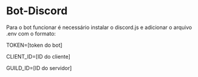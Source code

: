 # Bot-Discord

Para o bot funcionar é necessário instalar o discord.js e adicionar o arquivo .env com o formato:

TOKEN=[token do bot]

CLIENT_ID=[ID do cliente]

GUILD_ID=[ID do servidor]
